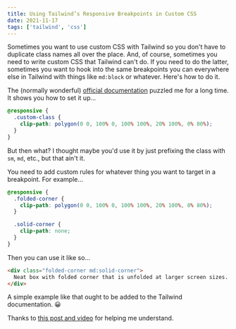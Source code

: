 ```yaml
---
title: Using Tailwind’s Responsive Breakpoints in Custom CSS
date: 2021-11-17
tags: ['tailwind', 'css']
---
```


Sometimes you want to use custom CSS with Tailwind so you don't have to duplicate class names all over the place. And, of course, sometimes you need to write custom CSS that Tailwind can't do. If you need to do the latter, sometimes you want to hook into the same breakpoints you can everywhere else in Tailwind with things like `md:block` or whatever. Here's how to do it.

The (normally wonderful) [official documentation](https://tailwindcss.com/docs/functions-and-directives#responsive) puzzled me for a long time. It shows you how to set it up…

```css
@responsive {
  .custom-class {
    clip-path: polygon(0 0, 100% 0, 100% 100%, 20% 100%, 0% 80%);
  }
}
```

But then what? I thought maybe you'd use it by just prefixing the class with `sm`, `md`, etc., but that ain't it.

You need to add custom rules for whatever thing you want to target in a breakpoint. For example…

```css
@responsive {
  .folded-corner {
    clip-path: polygon(0 0, 100% 0, 100% 100%, 20% 100%, 0% 80%);
  }

  .solid-corner {
    clip-path: none;
  }
}
```

Then you can use it like so…

```html
<div class="folded-corner md:solid-corner">
  Neat box with folded corner that is unfolded at larger screen sizes.
</div>
```

A simple example like that ought to be added to the Tailwind documentation. 😀

Thanks to [this post and video](https://web-crunch.com/posts/how-to-extend-tailwind-css) for helping me understand.
